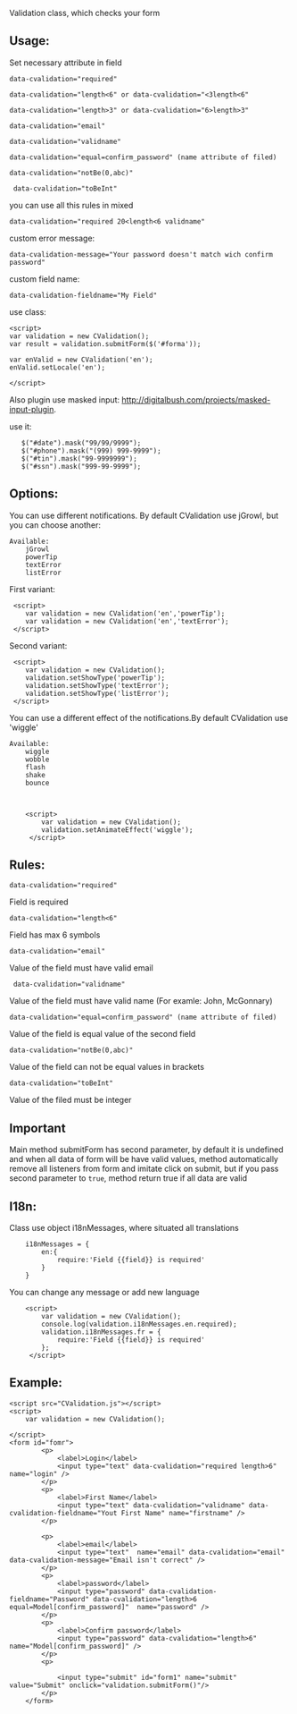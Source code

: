 Validation class, which checks your form

Usage:
------

Set necessary attribute in field

    data-cvalidation="required"

    data-cvalidation="length<6" or data-cvalidation="<3length<6"

    data-cvalidation="length>3" or data-cvalidation="6>length>3"

    data-cvalidation="email"

    data-cvalidation="validname"

    data-cvalidation="equal=confirm_password" (name attribute of filed)

    data-cvalidation="notBe(0,abc)"

     data-cvalidation="toBeInt"


you can use all this rules in mixed

    data-cvalidation="required 20<length<6 validname"

custom error message:

    data-cvalidation-message="Your password doesn't match wich confirm password"

custom field name:

    data-cvalidation-fieldname="My Field"

use class:

    <script>
    var validation = new CValidation();
    var result = validation.submitForm($('#forma'));

    var enValid = new CValidation('en');
    enValid.setLocale('en');

    </script>



Also plugin use masked input: http://digitalbush.com/projects/masked-input-plugin.

 use it:

       $("#date").mask("99/99/9999");
       $("#phone").mask("(999) 999-9999");
       $("#tin").mask("99-9999999");
       $("#ssn").mask("999-99-9999");


Options:
--------

You can use different notifications. By default CValidation use jGrowl, but you can choose another:

    Available:
        jGrowl
        powerTip
        textError
        listError

First variant:

     <script>
        var validation = new CValidation('en','powerTip');
        var validation = new CValidation('en','textError');
     </script>

Second variant:

     <script>
        var validation = new CValidation();
        validation.setShowType('powerTip');
        validation.setShowType('textError');
        validation.setShowType('listError');
     </script>



You can use a different effect of the notifications.By default CValidation use 'wiggle'

    Available:
        wiggle
        wobble
        flash
        shake
        bounce



        <script>
            var validation = new CValidation();
            validation.setAnimateEffect('wiggle');
         </script>


Rules:
-----

    data-cvalidation="required"

Field is required

    data-cvalidation="length<6"

Field has max 6 symbols

    data-cvalidation="email"

Value of the field must have valid email

     data-cvalidation="validname"

Value of the field must have valid name (For examle: John, McGonnary)

    data-cvalidation="equal=confirm_password" (name attribute of filed)

Value of the field is equal value of the second field

    data-cvalidation="notBe(0,abc)"

Value of the field can not be equal values in brackets

    data-cvalidation="toBeInt"

Value of the filed must be integer

Important
---------

Main method submitForm has second parameter, by default it is undefined
and when all data of form will be have valid values, method automatically remove all listeners from form
and imitate click on submit, but if you pass second parameter to `true`, method return true
if all data are valid


I18n:
-----

Class use object i18nMessages, where situated all translations

        i18nMessages = {
            en:{
                require:'Field {{field}} is required'
            }
        }

You can change any message or add new language

        <script>
            var validation = new CValidation();
            console.log(validation.i18nMessages.en.required);
            validation.i18nMessages.fr = {
                require:'Field {{field}} is required'
            };
         </script>



Example:
-------
    <script src="CValidation.js"></script>
    <script>
        var validation = new CValidation();

    </script>
    <form id="fomr">
            <p>
                <label>Login</label>
                <input type="text" data-cvalidation="required length>6"  name="login" />
            </p>
            <p>
                <label>First Name</label>
                <input type="text" data-cvalidation="validname" data-cvalidation-fieldname="Yout First Name" name="firstname" />
            </p>

            <p>
                <label>email</label>
                <input type="text"  name="email" data-cvalidation="email" data-cvalidation-message="Email isn't correct" />
            </p>
            <p>
                <label>password</label>
                <input type="password" data-cvalidation-fieldname="Password" data-cvalidation="length>6 equal=Model[confirm_password]"  name="password" />
            </p>
            <p>
                <label>Confirm password</label>
                <input type="password" data-cvalidation="length>6" name="Model[confirm_password]" />
            </p>
            <p>

                <input type="submit" id="form1" name="submit" value="Submit" onclick="validation.submitForm()"/>
            </p>
        </form>
